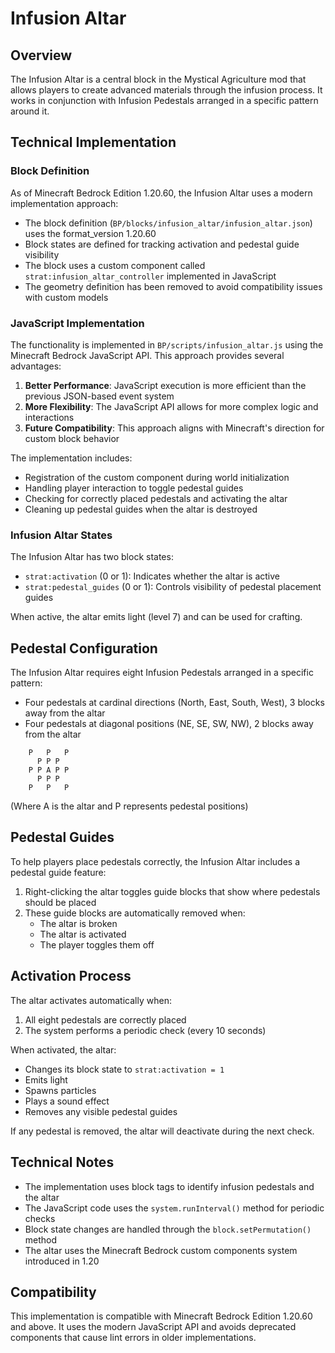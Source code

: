 # Infusion Altar

## Overview
The Infusion Altar is a central block in the Mystical Agriculture mod that allows players to create advanced materials through the infusion process. It works in conjunction with Infusion Pedestals arranged in a specific pattern around it.

## Technical Implementation

### Block Definition
As of Minecraft Bedrock Edition 1.20.60, the Infusion Altar uses a modern implementation approach:

- The block definition (`BP/blocks/infusion_altar/infusion_altar.json`) uses the format_version 1.20.60
- Block states are defined for tracking activation and pedestal guide visibility
- The block uses a custom component called `strat:infusion_altar_controller` implemented in JavaScript
- The geometry definition has been removed to avoid compatibility issues with custom models

### JavaScript Implementation
The functionality is implemented in `BP/scripts/infusion_altar.js` using the Minecraft Bedrock JavaScript API. This approach provides several advantages:

1. **Better Performance**: JavaScript execution is more efficient than the previous JSON-based event system
2. **More Flexibility**: The JavaScript API allows for more complex logic and interactions
3. **Future Compatibility**: This approach aligns with Minecraft's direction for custom block behavior

The implementation includes:
- Registration of the custom component during world initialization
- Handling player interaction to toggle pedestal guides
- Checking for correctly placed pedestals and activating the altar
- Cleaning up pedestal guides when the altar is destroyed

### Infusion Altar States
The Infusion Altar has two block states:
- `strat:activation` (0 or 1): Indicates whether the altar is active
- `strat:pedestal_guides` (0 or 1): Controls visibility of pedestal placement guides

When active, the altar emits light (level 7) and can be used for crafting.

## Pedestal Configuration

The Infusion Altar requires eight Infusion Pedestals arranged in a specific pattern:
- Four pedestals at cardinal directions (North, East, South, West), 3 blocks away from the altar
- Four pedestals at diagonal positions (NE, SE, SW, NW), 2 blocks away from the altar

```
    P   P   P
      P P P
    P P A P P
      P P P
    P   P   P
```
(Where A is the altar and P represents pedestal positions)

## Pedestal Guides

To help players place pedestals correctly, the Infusion Altar includes a pedestal guide feature:
1. Right-clicking the altar toggles guide blocks that show where pedestals should be placed
2. These guide blocks are automatically removed when:
   - The altar is broken
   - The altar is activated
   - The player toggles them off

## Activation Process

The altar activates automatically when:
1. All eight pedestals are correctly placed
2. The system performs a periodic check (every 10 seconds)

When activated, the altar:
- Changes its block state to `strat:activation = 1`
- Emits light
- Spawns particles
- Plays a sound effect
- Removes any visible pedestal guides

If any pedestal is removed, the altar will deactivate during the next check.

## Technical Notes

- The implementation uses block tags to identify infusion pedestals and the altar
- The JavaScript code uses the `system.runInterval()` method for periodic checks
- Block state changes are handled through the `block.setPermutation()` method
- The altar uses the Minecraft Bedrock custom components system introduced in 1.20

## Compatibility

This implementation is compatible with Minecraft Bedrock Edition 1.20.60 and above. It uses the modern JavaScript API and avoids deprecated components that cause lint errors in older implementations.
